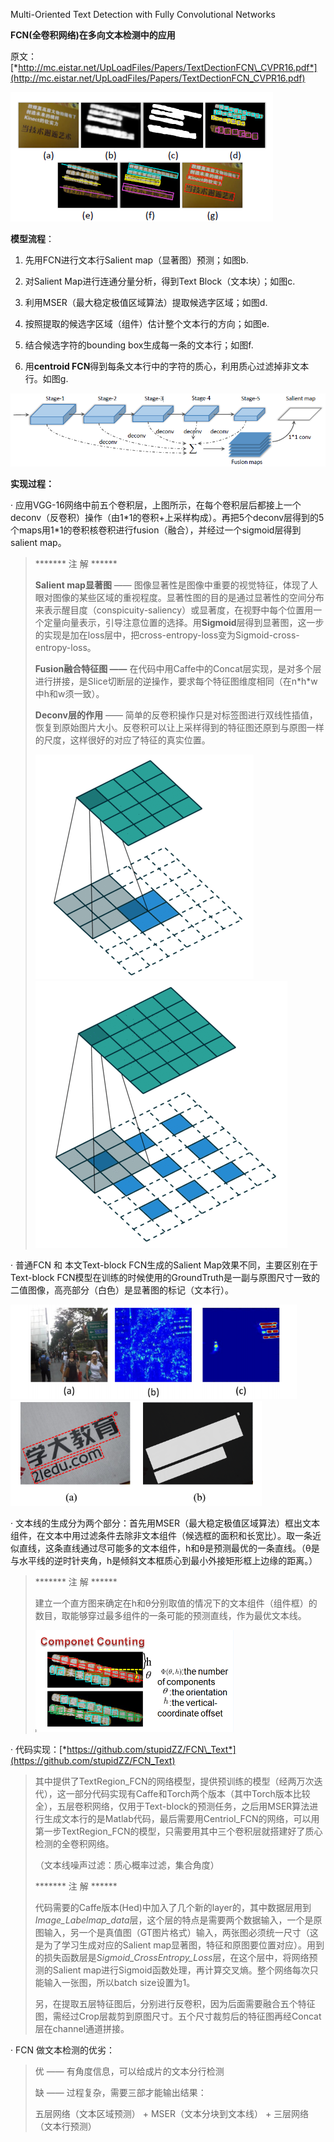 Multi-Oriented Text Detection with Fully Convolutional Networks

**FCN(全卷积网络)在多向文本检测中的应用**

原文：[*http://mc.eistar.net/UpLoadFiles/Papers/TextDectionFCN\_CVPR16.pdf*](http://mc.eistar.net/UpLoadFiles/Papers/TextDectionFCN_CVPR16.pdf)

![C:\\Users\\zhanni\\AppData\\Local\\Temp\\1497494972(1).png](FCN/media/image1.png)

**模型流程**：

1.  先用FCN进行文本行Salient map（显著图）预测；如图b.

2.  对Salient Map进行连通分量分析，得到Text Block（文本块）；如图c.

3.  利用MSER（最大稳定极值区域算法）提取候选字区域；如图d.

4.  按照提取的候选字区域（组件）估计整个文本行的方向；如图e.

5.  结合候选字符的bounding box生成每一条的文本行；如图f.

6.  用**centroid FCN**得到每条文本行中的字符的质心，利用质心过滤掉非文本行。如图g.

![C:\\Users\\zhanni\\AppData\\Local\\Temp\\1497495676(1).png](FCN/media/image2.png)

**实现过程：**

·  应用VGG-16网络中前五个卷积层，上图所示，在每个卷积层后都接上一个deconv（反卷积）操作（由1\*1的卷积+上采样构成）。再把5个deconv层得到的5个maps用1\*1的卷积核卷积进行fusion（融合），并经过一个sigmoid层得到salient map。

> **\*\*\*\*\* 注 解 \*\*\*\*\*\*
>
> **Salient map显著图** —— 图像显著性是图像中重要的视觉特征，体现了人眼对图像的某些区域的重视程度。显著性图的目的是通过显著性的空间分布来表示醒目度（conspicuity-saliency）或显著度，在视野中每个位置用一个定量向量表示，引导注意位置的选择。用**Sigmoid**层得到显著图，这一步的实现是加在loss层中，把cross-entropy-loss变为Sigmoid-cross-entropy-loss。
>
> **Fusion融合特征图 ——** 在代码中用Caffe中的Concat层实现，是对多个层进行拼接，是Slice切断层的逆操作，要求每个特征图维度相同（在n\*h\*w中h和w须一致）。
>
> **Deconv层的作用** —— 简单的反卷积操作只是对标签图进行双线性插值，恢复到原始图片大小。反卷积可以让上采样得到的特征图还原到与原图一样的尺度，这样很好的对应了特征的真实位置。
>
> ![C:\\Users\\zhanni\\AppData\\Local\\Temp\\1497496781(1).png](FCN/media/image3.png) ![C:\\Users\\zhanni\\AppData\\Local\\Temp\\1497496833(1).png](FCN/media/image4.png)

·  普通FCN 和 本文Text-block FCN生成的Salient Map效果不同，主要区别在于Text-block FCN模型在训练的时候使用的GroundTruth是一副与原图尺寸一致的二值图像，高亮部分（白色）是显著图的标记（文本行）。

![C:\\Users\\zhanni\\AppData\\Local\\Temp\\1497498316(1).png](FCN/media/image5.png) ![C:\\Users\\zhanni\\AppData\\Local\\Temp\\1497499043(1).png](FCN/media/image6.png)

·  文本线的生成分为两个部分：首先用MSER（最大稳定极值区域算法）框出文本组件，在文本中用过滤条件去除非文本组件（候选框的面积和长宽比）。取一条近似直线，这条直线通过尽可能多的文本组件，h和θ是预测最优的一条直线。（θ是与水平线的逆时针夹角，h是倾斜文本框质心到最小外接矩形框上边缘的距离。）

> **\*\*\*\*\* 注 解 \*\*\*\*\*\*
>
> 建立一个直方图来确定在h和θ分别取值的情况下的文本组件（组件框）的数目，取能够穿过最多组件的一条可能的预测直线，作为最优文本线。
>
> ![C:\\Users\\zhanni\\AppData\\Local\\Temp\\1497505618(1).png](FCN/media/image7.png)

·  代码实现：[*https://github.com/stupidZZ/FCN\_Text*](https://github.com/stupidZZ/FCN_Text)

> 其中提供了TextRegion\_FCN的网络模型，提供预训练的模型（经两万次迭代），这一部分代码实现有Caffe和Torch两个版本（其中Torch版本比较全），五层卷积网络，仅用于Text-block的预测任务，之后用MSER算法进行生成文本行的是Matlab代码，最后需要用Centriol\_FCN的网络，可以用第一步TextRegion\_FCN的模型，只需要用其中三个卷积层就搭建好了质心检测的全卷积网络。
>
> （文本线噪声过滤：质心概率过滤，集合角度）
>
> **\*\*\*\*\* 注 解 \*\*\*\*\*\*
>
> 代码需要的Caffe版本(Hed)中加入了几个新的layer的，其中数据层用到*Image\_Labelmap\_data*层，这个层的特点是需要两个数据输入，一个是原图输入，另一个是真值图（GT图片格式）输入，两张图必须统一尺寸（这是为了学习生成对应的Salient map显著图，特征和原图要位置对应）。用到的损失函数层是*Sigmoid\_CrossEntropy\_Loss*层，在这个层中，将网络预测的Salient map进行Sigmoid函数处理，再计算交叉熵。整个网络每次只能输入一张图，所以batch size设置为1。
>
> 另，在提取五层特征图后，分别进行反卷积，因为后面需要融合五个特征图，需经过Crop层裁剪到原图尺寸。五个尺寸裁剪后的特征图再经Concat层在channel通道拼接。

·  FCN 做文本检测的优劣：

> 优 —— 有角度信息，可以给成片的文本分行检测
>
> 缺 —— 过程复杂，需要三部才能输出结果：
>
> 五层网络（文本区域预测） + MSER（文本分块到文本线） + 三层网络（文本行预测）

